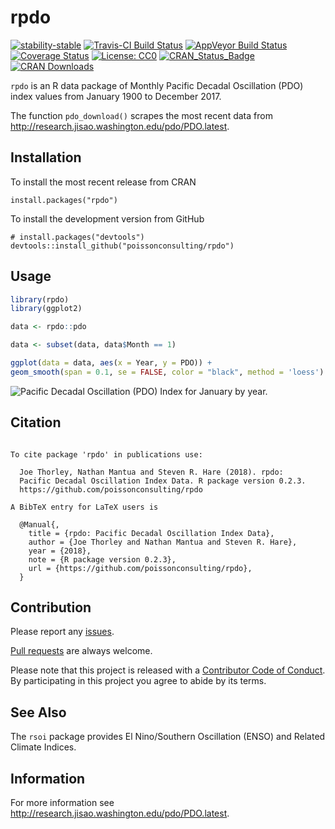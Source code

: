 
<!-- README.md is generated from README.Rmd. Please edit that file -->

# rpdo

[![stability-stable](https://img.shields.io/badge/stability-stable-green.svg)](https://github.com/joethorley/stability-badges#stable)
[![Travis-CI Build
Status](https://travis-ci.org/poissonconsulting/rpdo.svg?branch=master)](https://travis-ci.org/poissonconsulting/rpdo)
[![AppVeyor Build
Status](https://ci.appveyor.com/api/projects/status/github/poissonconsulting/rpdo?branch=master&svg=true)](https://ci.appveyor.com/project/poissonconsulting/rpdo)
[![Coverage
Status](https://img.shields.io/codecov/c/github/poissonconsulting/rpdo/master.svg)](https://codecov.io/github/poissonconsulting/rpdo?branch=master)
[![License:
CC0](https://img.shields.io/badge/License-CC0-blue.svg)](https://creativecommons.org/publicdomain/zero/1.0/)
[![CRAN\_Status\_Badge](http://www.r-pkg.org/badges/version/rpdo)](https://cran.r-project.org/package=rpdo)
[![CRAN
Downloads](http://cranlogs.r-pkg.org/badges/grand-total/rpdo)](https://CRAN.R-project.org/package=rpdo)

`rpdo` is an R data package of Monthly Pacific Decadal Oscillation (PDO)
index values from January 1900 to December 2017.

The function `pdo_download()` scrapes the most recent data from
<http://research.jisao.washington.edu/pdo/PDO.latest>.

## Installation

To install the most recent release from CRAN

    install.packages("rpdo")

To install the development version from GitHub

    # install.packages("devtools")
    devtools::install_github("poissonconsulting/rpdo")

## Usage

``` r
library(rpdo)
library(ggplot2)

data <- rpdo::pdo

data <- subset(data, data$Month == 1)

ggplot(data = data, aes(x = Year, y = PDO)) + 
geom_smooth(span = 0.1, se = FALSE, color = "black", method = 'loess') + geom_point() + ylab("January PDO Index")
```

![Pacific Decadal Oscillation (PDO) Index for January by
year.](tools/README-unnamed-chunk-2-1.png)

## Citation

``` 

To cite package 'rpdo' in publications use:

  Joe Thorley, Nathan Mantua and Steven R. Hare (2018). rpdo:
  Pacific Decadal Oscillation Index Data. R package version 0.2.3.
  https://github.com/poissonconsulting/rpdo

A BibTeX entry for LaTeX users is

  @Manual{,
    title = {rpdo: Pacific Decadal Oscillation Index Data},
    author = {Joe Thorley and Nathan Mantua and Steven R. Hare},
    year = {2018},
    note = {R package version 0.2.3},
    url = {https://github.com/poissonconsulting/rpdo},
  }
```

## Contribution

Please report any
[issues](https://github.com/poissonconsulting/rpdo/issues).

[Pull requests](https://github.com/poissonconsulting/rpdo/pulls) are
always welcome.

Please note that this project is released with a [Contributor Code of
Conduct](CONDUCT.md). By participating in this project you agree to
abide by its terms.

## See Also

The `rsoi` package provides El Nino/Southern Oscillation (ENSO) and
Related Climate Indices.

## Information

For more information see
<http://research.jisao.washington.edu/pdo/PDO.latest>.
